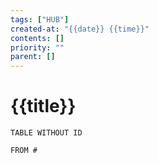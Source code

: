 ```yaml
---
tags: ["HUB"]
created-at: "{{date}} {{time}}"
contents: []
priority: ""
parent: []
---
```

# {{title}}
```dataview
TABLE WITHOUT ID

FROM #
```